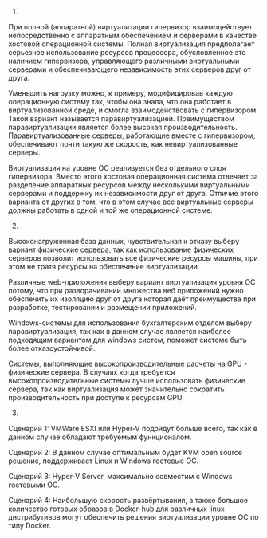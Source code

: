 1.

При полной (аппаратной) виртуализации гипервизор взаимодействует непосредственно с аппаратным обеспечением и серверами в качестве хостовой операционной системы.
Полная виртуализация предполагает серьезное использование ресурсов процессора, обусловленное это наличием гипервизора, управляющего различными виртуальными серверами и обеспечивающего независимость этих серверов друг от друга.

Уменьшить нагрузку можно, к примеру, модифицировав каждую операционную систему так, чтобы она знала, что она работает в виртуализованной среде, и смогла взаимодействовать с гипервизором. 
Такой вариант называется паравиртуализацией. Преимуществом паравиртуализации является более высокая производительность.
Паравиртуализованные серверы, работающие вместе с гипервизором, обеспечивают почти такую же скорость, как невиртуализованные серверы. 

Виртуализация на уровне ОС реализуется без отдельного слоя гипервизора.
Вместо этого хостовая операционная система отвечает за разделение аппаратных ресурсов между несколькими виртуальными серверами и поддержку их независимости друг от друга. 
Отличие этого варианта от других в том, что в этом случае все виртуальные серверы должны работать в одной и той же операционной системе.

2.

Высоконагруженная база данных, чувствительная к отказу выберу вариант физические сервера, так как использование физических серверов позволит использовать все физические ресурсы машины, при этом не тратя ресурсы на обеспечение виртуализации.

Различные web-приложения выберу вариант виртуализация уровня ОС потому, что при разворачивании множества веб приложений нужно обеспечить их изоляцию друг от друга которая даёт преимущества при разработке, тестировании и размещении приложений.

Windows-системы для использования бухгалтерским отделом выберу паравиртуализация, так как в данном случае является наиболее подходящим вариантом для windows систем, поможет системе быть более отказоустойчивой.

Системы, выполняющие высокопроизводительные расчеты на GPU - физические сервера. В случаях когда требуется высокопроизводительные системы лучше использовать физические сервера, так как виртуализация может значительно сократить производительность при доступе к ресурсам GPU.

3.

Сценарий 1: VMWare ESXI или Hyper-V подойдут больше всего, так как в данном случае обладают требуемым функционалом.

Сценарий 2: В данном случае оптимальным будет KVM open source решение, поддерживает Linux и Windows гостевые ОС.

Сценарий 3: Hyper-V Server, максимально совместим c Windows гостевыми ОС.

Сценарий 4: Наибольшую скорость развёртывания, а также большое количество готовых образов в Docker-hub для различных linux дистрибутивов могут обеспечить решения виртуализации уровне ОС по типу Docker.



